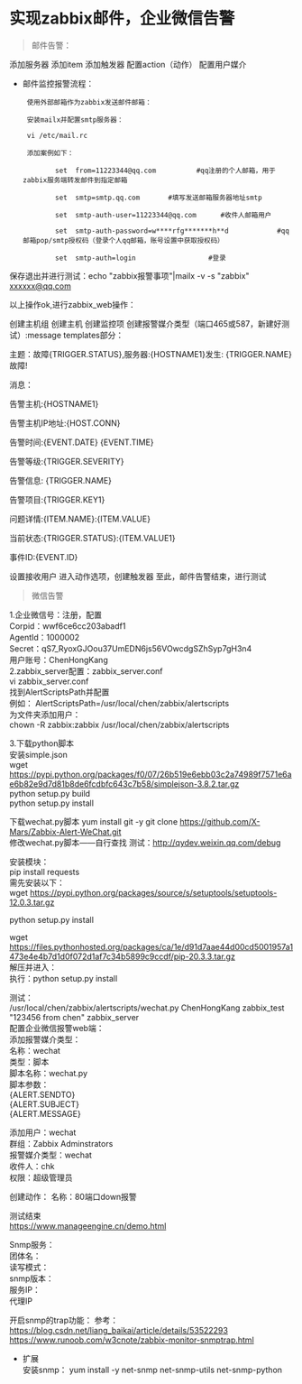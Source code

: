 # 实现zabbix邮件，企业微信告警


>邮件告警：

添加服务器
添加item
添加触发器
配置action（动作）
配置用户媒介


* 邮件监控报警流程：

       使用外部邮箱作为zabbix发送邮件邮箱：

       安装mailx并配置smtp服务器：

       vi /etc/mail.rc

       添加案例如下：

              set  from=11223344@qq.com          #qq注册的个人邮箱，用于zabbix服务端转发邮件到指定邮箱

              set  smtp=smtp.qq.com       #填写发送邮箱服务器地址smtp

              set  smtp-auth-user=11223344@qq.com      #收件人邮箱用户           

              set  smtp-auth-password=w****rfg*******h**d            #qq邮箱pop/smtp授权码（登录个人qq邮箱，账号设置中获取授权码）   

              set  smtp-auth=login                  #登录  

保存退出并进行测试：echo "zabbix报警事项"|mailx -v -s "zabbix" xxxxxx@qq.com               

以上操作ok,进行zabbix_web操作：

创建主机组
创建主机
创建监控项
创建报警媒介类型（端口465或587，新建好测试）:message templates部分：
 

主题：故障{TRIGGER.STATUS},服务器:{HOSTNAME1}发生: {TRIGGER.NAME}故障!

消息：

告警主机:{HOSTNAME1}

告警主机IP地址:{HOST.CONN}

告警时间:{EVENT.DATE} {EVENT.TIME}

告警等级:{TRIGGER.SEVERITY}

告警信息: {TRIGGER.NAME}

告警项目:{TRIGGER.KEY1}

问题详情:{ITEM.NAME}:{ITEM.VALUE}

当前状态:{TRIGGER.STATUS}:{ITEM.VALUE1}

事件ID:{EVENT.ID}

设置接收用户
进入动作选项，创建触发器
至此，邮件告警结束，进行测试

>微信告警


1.企业微信号：注册，配置 \
Corpid：wwf6ce6cc203abadf1 \
AgentId：1000002 \
Secret：qS7_RyoxGJOou37UmEDN6js56VOwcdgSZhSyp7gH3n4 \
用户账号：ChenHongKang \
2.zabbix_server配置：zabbix_server.conf \
vi zabbix_server.conf \
找到AlertScriptsPath并配置 \
例如： AlertScriptsPath=/usr/local/chen/zabbix/alertscripts \
为文件夹添加用户：\
chown -R zabbix:zabbix /usr/local/chen/zabbix/alertscripts 

3.下载python脚本 \
安装simple.json \
wget https://pypi.python.org/packages/f0/07/26b519e6ebb03c2a74989f7571e6ae6b82e9d7d81b8de6fcdbfc643c7b58/simplejson-3.8.2.tar.gz \
python setup.py build \
python setup.py install

下载wechat.py脚本
yum install git -y
git clone https://github.com/X-Mars/Zabbix-Alert-WeChat.git \
修改wechat.py脚本——自行查找
测试：http://qydev.weixin.qq.com/debug

安装模块：\
pip install requests \
需先安装以下：\
wget https://pypi.python.org/packages/source/s/setuptools/setuptools-12.0.3.tar.gz

python setup.py install

wget https://files.pythonhosted.org/packages/ca/1e/d91d7aae44d00cd5001957a1473e4e4b7d1d0f072d1af7c34b5899c9ccdf/pip-20.3.3.tar.gz \
解压并进入：\
      执行：python setup.py install

测试：\
/usr/local/chen/zabbix/alertscripts/wechat.py ChenHongKang zabbix_test "123456 from chen"
zabbix_server \
配置企业微信报警web端：\
添加报警媒介类型：\
名称：wechat \
类型：脚本 \
脚本名称：wechat.py \
脚本参数：\
      {ALERT.SENDTO} \
      {ALERT.SUBJECT} \
      {ALERT.MESSAGE} 

添加用户：wechat\
群组：Zabbix Adminstrators \
报警媒介类型：wechat \
收件人：chk \
权限：超级管理员

创建动作：
名称：80端口down报警

测试结束\
https://www.manageengine.cn/demo.html

Snmp服务：\
      团体名：\
      读写模式：\
      snmp版本：\
      服务IP：\
       代理IP

开启snmp的trap功能：
参考：\
       https://blog.csdn.net/liang_baikai/article/details/53522293 \
       https://www.runoob.com/w3cnote/zabbix-monitor-snmptrap.html



* 扩展 \
安装snmp：
      yum install -y net-snmp net-snmp-utils net-snmp-python

